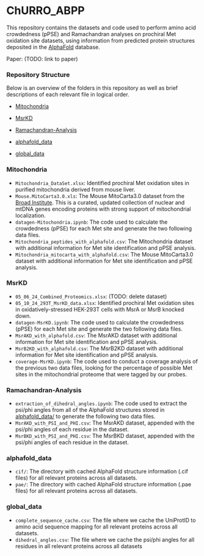 # ChURRO_ABPP

This repository contains the datasets and code used to perform amino acid crowdedness (pPSE) and Ramachandran analyses on prochiral Met oxidation site datasets, using information from predicted protein structures deposited in the [AlphaFold](https://alphafold.ebi.ac.uk/) database.

Paper: (TODO: link to paper)

### Repository Structure

Below is an overview of the folders in this repository as well as brief descriptions of each relevant file in logical order.

- [Mitochondria](#Mitochondria)

- [MsrKD](#MsrKD)

- [Ramachandran-Analysis](#Ramachandran-Analysis)

- [alphafold_data](#alphafold_data)

- [global_data](#global_data)

### Mitochondria

- `Mitochondria_DataSet.xlsx`: Identified prochiral Met oxidation sites in purified mitochondria derived from mouse liver.
- `Mouse.MitoCarta3.0.xls`: The Mouse MitoCarta3.0 dataset from the [Broad Institute](https://www.broadinstitute.org/mitocarta/mitocarta30-inventory-mammalian-mitochondrial-proteins-and-pathways). This is a curated, updated collection of nuclear and mtDNA genes encoding proteins with strong support of mitochondrial localization.
- `datagen-Mitochondria.ipynb`: The code used to calculate the crowdedness (pPSE) for each Met site and generate the two following data files.
- `Mitochondria_peptides_with_alphafold.csv`: The Mitochondria dataset with additional information for Met site identification and pPSE analysis.
- `Mitochondria_mitocarta_with_alphafold.csv`: The Mouse MitoCarta3.0 dataset with additional information for Met site identification and pPSE analysis.

### MsrKD

- `05_06_24_Combined_Proteomics.xlsx`: (TODO: delete dataset)
- `05_10_24_293T_MsrKD_data.xlsx`: Identified prochiral Met oxidation sites in oxidatively-stressed HEK-293T cells with MsrA or MsrB knocked down.
- `datagen-MsrKD.ipynb`: The code used to calculate the crowdedness (pPSE) for each Met site and generate the two following data files.
- `MsrAKD_with_alphafold.csv`: The MsrAKD dataset with additional information for Met site identification and pPSE analysis.
- `MsrB2KD_with_alphafold.csv`: The MsrB2KD dataset with additional information for Met site identification and pPSE analysis.
- `coverage-MsrKD.ipynb`: The code used to conduct a coverage analysis of the previous two data files, looking for the percentage of possible Met sites in the mitochondrial proteome that were tagged by our probes.

### Ramachandran-Analysis

- `extraction_of_dihedral_angles.ipynb`: The code used to extract the psi/phi angles from all of the AlphaFold structures stored in [alphafold_data/](/alphafold_data/) to generate the following two data files.
- `MsrAKD_with_PSI_and_PHI.csv`: The MsrAKD dataset, appended with the psi/phi angles of each residue in the dataset.
- `MsrBKD_with_PSI_and_PHI.csv`: The MsrBKD dataset, appended with the psi/phi angles of each residue in the dataset.

### alphafold_data

- `cif/`: The directory with cached AlphaFold structure information (.cif files) for all relevant proteins across all datasets.
- `pae/`: The directory with cached AlphaFold structure information (.pae files) for all relevant proteins across all datasets.

### global_data

- `complete_sequence_cache.csv`: The file where we cache the UniProtID to amino acid sequence mapping for all relevant proteins across all datasets.
- `dihedral_angles.csv`: The file where we cache the psi/phi angles for all residues in all relevant proteins across all datasets
